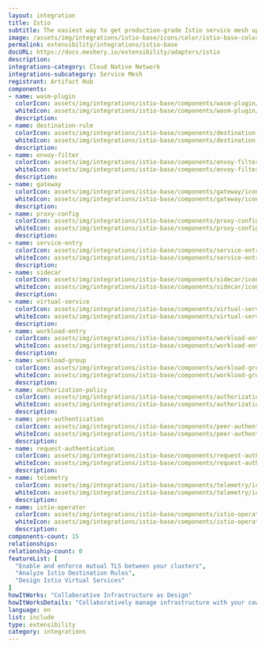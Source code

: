 ```yaml
---
layout: integration
title: Istio
subtitle: The easiest way to get production-grade Istio service mesh up and running
image: /assets/img/integrations/istio-base/icons/color/istio-base-color.svg
permalink: extensibility/integrations/istio-base
docURL: https://docs.meshery.io/extensibility/adapters/istio
description: 
integrations-category: Cloud Native Network
integrations-subcategory: Service Mesh
registrant: Artifact Hub
components: 
- name: wasm-plugin
  colorIcon: assets/img/integrations/istio-base/components/wasm-plugin/icons/color/wasm-plugin-color.svg
  whiteIcon: assets/img/integrations/istio-base/components/wasm-plugin/icons/white/wasm-plugin-white.svg
  description: 
- name: destination-rule
  colorIcon: assets/img/integrations/istio-base/components/destination-rule/icons/color/destination-rule-color.svg
  whiteIcon: assets/img/integrations/istio-base/components/destination-rule/icons/white/destination-rule-white.svg
  description: 
- name: envoy-filter
  colorIcon: assets/img/integrations/istio-base/components/envoy-filter/icons/color/envoy-filter-color.svg
  whiteIcon: assets/img/integrations/istio-base/components/envoy-filter/icons/white/envoy-filter-white.svg
  description: 
- name: gateway
  colorIcon: assets/img/integrations/istio-base/components/gateway/icons/color/gateway-color.svg
  whiteIcon: assets/img/integrations/istio-base/components/gateway/icons/white/gateway-white.svg
  description: 
- name: proxy-config
  colorIcon: assets/img/integrations/istio-base/components/proxy-config/icons/color/proxy-config-color.svg
  whiteIcon: assets/img/integrations/istio-base/components/proxy-config/icons/white/proxy-config-white.svg
  description: 
- name: service-entry
  colorIcon: assets/img/integrations/istio-base/components/service-entry/icons/color/service-entry-color.svg
  whiteIcon: assets/img/integrations/istio-base/components/service-entry/icons/white/service-entry-white.svg
  description: 
- name: sidecar
  colorIcon: assets/img/integrations/istio-base/components/sidecar/icons/color/sidecar-color.svg
  whiteIcon: assets/img/integrations/istio-base/components/sidecar/icons/white/sidecar-white.svg
  description: 
- name: virtual-service
  colorIcon: assets/img/integrations/istio-base/components/virtual-service/icons/color/virtual-service-color.svg
  whiteIcon: assets/img/integrations/istio-base/components/virtual-service/icons/white/virtual-service-white.svg
  description: 
- name: workload-entry
  colorIcon: assets/img/integrations/istio-base/components/workload-entry/icons/color/workload-entry-color.svg
  whiteIcon: assets/img/integrations/istio-base/components/workload-entry/icons/white/workload-entry-white.svg
  description: 
- name: workload-group
  colorIcon: assets/img/integrations/istio-base/components/workload-group/icons/color/workload-group-color.svg
  whiteIcon: assets/img/integrations/istio-base/components/workload-group/icons/white/workload-group-white.svg
  description: 
- name: authorization-policy
  colorIcon: assets/img/integrations/istio-base/components/authorization-policy/icons/color/authorization-policy-color.svg
  whiteIcon: assets/img/integrations/istio-base/components/authorization-policy/icons/white/authorization-policy-white.svg
  description: 
- name: peer-authentication
  colorIcon: assets/img/integrations/istio-base/components/peer-authentication/icons/color/peer-authentication-color.svg
  whiteIcon: assets/img/integrations/istio-base/components/peer-authentication/icons/white/peer-authentication-white.svg
  description: 
- name: request-authentication
  colorIcon: assets/img/integrations/istio-base/components/request-authentication/icons/color/request-authentication-color.svg
  whiteIcon: assets/img/integrations/istio-base/components/request-authentication/icons/white/request-authentication-white.svg
  description: 
- name: telemetry
  colorIcon: assets/img/integrations/istio-base/components/telemetry/icons/color/telemetry-color.svg
  whiteIcon: assets/img/integrations/istio-base/components/telemetry/icons/white/telemetry-white.svg
  description: 
- name: istio-operator
  colorIcon: assets/img/integrations/istio-base/components/istio-operator/icons/color/istio-operator-color.svg
  whiteIcon: assets/img/integrations/istio-base/components/istio-operator/icons/white/istio-operator-white.svg
  description: 
components-count: 15
relationships: 
relationship-count: 0
featureList: [
  "Enable and enforce mutual TLS between your clusters",
  "Analyze Istio Destination Rules",
  "Design Istio Virtual Services"
]
howItWorks: "Collaborative Infrastructure as Design"
howItWorksDetails: "Collaboratively manage infrastructure with your coworkers synchronously sharing the same designs."
language: en
list: include
type: extensibility
category: integrations
---
```

